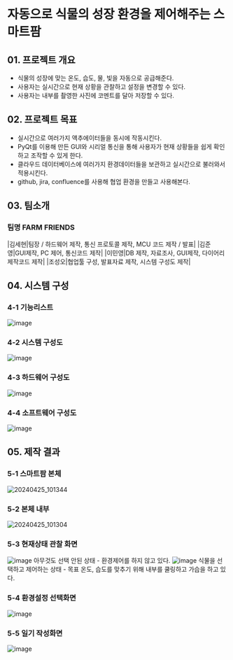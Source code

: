 # 자동으로 식물의 성장 환경을 제어해주는 스마트팜
## 01. 프로젝트 개요
* 식물의 성장에 맞는 온도, 습도, 물, 빛을 자동으로 공급해준다.
* 사용자는 실시간으로 현재 상황을 관찰하고 설정을 변경할 수 있다.
* 사용자는 내부를 촬영한 사진에 코멘트를 달아 저장할 수 있다.
## 02. 프로젝트 목표
* 실시간으로 여러가지 액추에이터들을 동시에 작동시킨다.
* PyQt를 이용해 만든 GUI와 시리얼 통신을 통해 사용자가 현재 상황들을 쉽게 확인하고 조작할 수 있게 한다.
* 클라우드 데이터베이스에 여러가지 환경데이터들을 보관하고 실시간으로 불러와서 적용시킨다.
* github, jira, confluence를 사용해 협업 환경을 만들고 사용해본다.

## 03. 팀소개
### 팀명 FARM FRIENDS
|김세현|팀장 / 하드웨어 제작, 통신 프로토콜 제작, MCU 코드 제작 / 발표|
|김준영|GUI제작, PC 제어, 통신코드 제작|
|이민영|DB 제작, 자료조사, GUI제작, 다이어리 제작코드 제작|
|조성오|협업툴 구성, 발표자료 제작, 시스템 구성도 제작|
## 04. 시스템 구성
### 4-1 기능리스트
![image](https://github.com/addinedu-ros-5th/iot-repo-5/assets/55865857/dc6c1ae5-5667-4b34-8b18-163b73b0a2ff)
### 4-2 시스템 구성도
![image](https://github.com/addinedu-ros-5th/iot-repo-5/assets/55865857/2aac719a-8b6f-49eb-8eaf-3a25ed6f8d91)
### 4-3 하드웨어 구성도
![image](https://github.com/addinedu-ros-5th/iot-repo-5/assets/55865857/5c75b869-7b65-4b3b-b24e-f14cde7652da)
### 4-4 소프트웨어 구성도
![image](https://github.com/addinedu-ros-5th/iot-repo-5/assets/55865857/bc4be3cf-405b-40ff-8e93-1163b7985167)
## 05. 제작 결과
### 5-1 스마트팜 본체
![20240425_101344](https://github.com/addinedu-ros-5th/iot-repo-5/assets/55865857/680a0672-2da0-4c84-9103-9b590693cbe8)
### 5-2 본체 내부
![20240425_101304](https://github.com/addinedu-ros-5th/iot-repo-5/assets/55865857/0a83edb9-a5f2-4e81-aba8-e3f794ed1e60)
### 5-3 현재상태 관찰 화면
![image](https://github.com/addinedu-ros-5th/iot-repo-5/assets/55865857/d22ddd94-b268-4e09-9c43-ddcf79d9e7dc)
아무것도 선택 안된 상태 - 환경제어를 하지 않고 있다.
![image](https://github.com/addinedu-ros-5th/iot-repo-5/assets/55865857/20634130-0abc-408b-8734-c6bb98c3bbdc)
식물을 선택하고 제어하는 상태 - 목표 온도, 습도를 맞추기 위해 내부를 쿨링하고 가습을 하고 있다.

### 5-4 환경설정 선택화면
![image](https://github.com/addinedu-ros-5th/iot-repo-5/assets/55865857/ac071993-3d23-41f3-8028-1dba5cec89ee)
### 5-5 일기 작성화면
![image](https://github.com/addinedu-ros-5th/iot-repo-5/assets/55865857/1415c382-759b-4403-8469-a25f991ea984)

